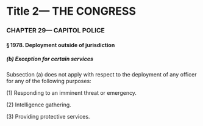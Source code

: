 
# Title 2— THE CONGRESS
### CHAPTER 29— CAPITOL POLICE
#### § 1978. Deployment outside of jurisdiction
##### (b) Exception for certain services

Subsection (a) does not apply with respect to the deployment of any officer for any of the following purposes:

(1) Responding to an imminent threat or emergency.

(2) Intelligence gathering.

(3) Providing protective services.
